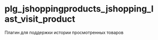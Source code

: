 # plg_jshoppingproducts_jshopping_last_visit_product
Плагин для поддержки истории просмотренных товаров
